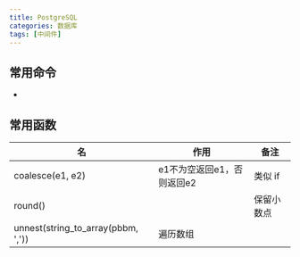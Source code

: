 ```yaml
---
title: PostgreSQL
categories: 数据库
tags: [中间件]
---
```


## 常用命令

- 

## 常用函数

| 名                                 | 作用                       | 备注       |
| ---------------------------------- | -------------------------- | ---------- |
| coalesce(e1, e2)                   | e1不为空返回e1，否则返回e2 | 类似 if    |
| round()                            |                            | 保留小数点 |
| unnest(string_to_array(pbbm, ',')) | 遍历数组                   |            |

